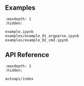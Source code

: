```{include} ../README.md
```

## Examples

```{toctree}
:maxdepth: 1
:hidden:

example.ipynb
examples/example_01_argparse.ipynb
examples/example_02_cmd.ipynb
```


## API Reference

```{toctree}
:maxdepth: 1
:hidden:

autoapi/index
```